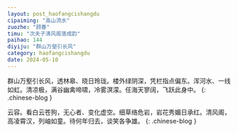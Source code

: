 ```yaml
---
layout: post_haofangcishangdu
cipaiming: "高山流水"
zuozhe: "顾春"
timu: "次夫子清风阁落成韵"
paihao: 144
diyiju: "群山万壑引长风"
category: haofangcishangdu
date: 2024-05-10
---
```


群山万壑引长风，透林皋、晓日玲珑。楼外绿阴深，凭栏指点偏东。浑河水、一线如虹。清凉极，满谷幽禽啼啸，冷雾溟濛。任海天寥阔，飞跃此身中。
{: .chinese-blog }

云容。看白云苍狗，无心者、变化虚空。细草络危岩，岩花秀媚日承红。清风阁，高凌霄汉，列岫如童。待何年归去，谈笑各争雄。
{: .chinese-blog }
